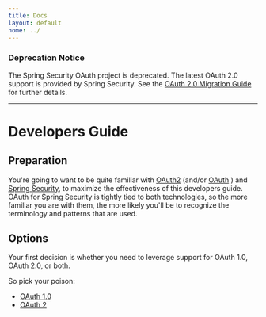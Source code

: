 ```yaml
---
title: Docs
layout: default
home: ../
---
```


### Deprecation Notice

The Spring Security OAuth project is deprecated. The latest OAuth 2.0 support is provided by Spring Security. See the [OAuth 2.0 Migration Guide](https://github.com/spring-projects/spring-security/wiki/OAuth-2.0-Migration-Guide) for further details.

---

# Developers Guide

## Preparation

You're going to want to be quite familiar with
[OAuth2](https://tools.ietf.org/html/draft-ietf-oauth-v2) (and/or
[OAuth](https://oauth.net) ) and
[Spring Security](https://projects.spring.io/spring-security/),
to maximize the effectiveness of this developers guide. OAuth for
Spring Security is tightly tied to both technologies, so the more
familiar you are with them, the more likely you'll be to recognize the
terminology and patterns that are used.

## Options

Your first decision is whether you need to leverage support for OAuth 1.0, OAuth 2.0, or both.

So pick your poison:

* [OAuth 1.0](oauth1.html)
* [OAuth 2](oauth2.html)
